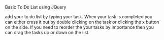 Basic To Do List using JQuery

add your to do list by typing your task.
When your task is completed you can either cross it out by double clicking on the task or clicking the x button on the side.
If you need to reorder the your tasks by importance then you can drag the tasks up or down on the list.

